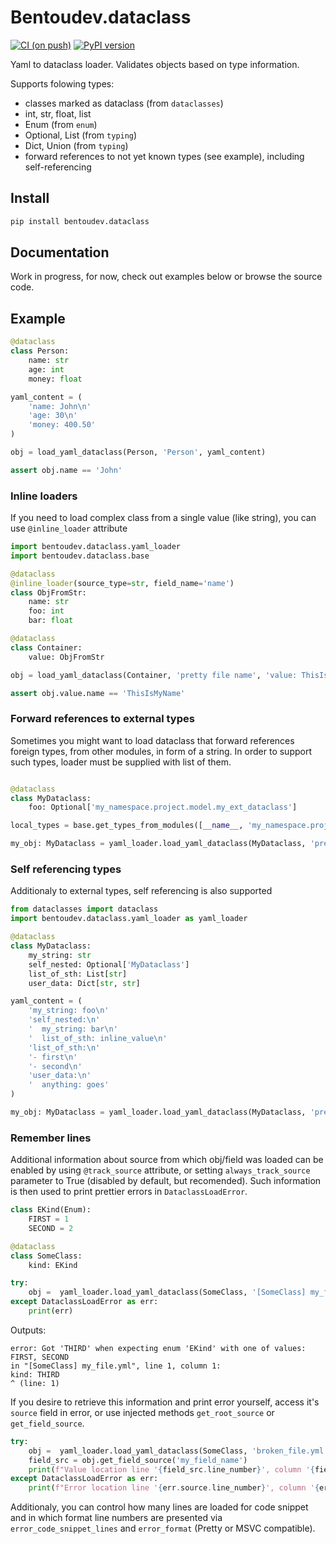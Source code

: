 # Bentoudev.dataclass

[![CI (on push)](https://github.com/BentouDev/Bentoudev.dataclass/actions/workflows/python-ci.yml/badge.svg)](https://github.com/BentouDev/Bentoudev.dataclass/actions/workflows/python-ci.yml) [![PyPI version](https://badge.fury.io/py/bentoudev.dataclass.svg)](https://badge.fury.io/py/bentoudev.dataclass)

Yaml to dataclass loader. Validates objects based on type information.

Supports folowing types:
- classes marked as dataclass (from ``dataclasses``)
- int, str, float, list
- Enum (from ``enum``)
- Optional, List (from ``typing``)
- Dict, Union (from ``typing``)
- forward references to not yet known types (see example), including self-referencing

## Install
```sh
pip install bentoudev.dataclass
```

## Documentation
Work in progress, for now, check out examples below or browse the source code.

## Example

```python
@dataclass
class Person:
    name: str
    age: int
    money: float

yaml_content = (
    'name: John\n'
    'age: 30\n'
    'money: 400.50'
)

obj = load_yaml_dataclass(Person, 'Person', yaml_content)

assert obj.name == 'John'
```

### Inline loaders
If you need to load complex class from a single value (like string), you can use ``@inline_loader`` attribute

```python
import bentoudev.dataclass.yaml_loader
import bentoudev.dataclass.base

@dataclass
@inline_loader(source_type=str, field_name='name')
class ObjFromStr:
    name: str
    foo: int
    bar: float

@dataclass
class Container:
    value: ObjFromStr

obj = load_yaml_dataclass(Container, 'pretty file name', 'value: ThisIsMyName')

assert obj.value.name == 'ThisIsMyName'
```
### Forward references to external types
Sometimes you might want to load dataclass that forward references foreign types, from other modules, in form of a string. In order to support such types, loader must be supplied with list of them.
```python

@dataclass
class MyDataclass:
    foo: Optional['my_namespace.project.model.my_ext_dataclass']

local_types = base.get_types_from_modules([__name__, 'my_namespace.project.model.my_ext_dataclass'])

my_obj: MyDataclass = yaml_loader.load_yaml_dataclass(MyDataclass, 'pretty file name', yaml_content, ext_types=local_types)
```

### Self referencing types
Additionaly to external types, self referencing is also supported

```python
from dataclasses import dataclass
import bentoudev.dataclass.yaml_loader as yaml_loader

@dataclass
class MyDataclass:
    my_string: str
    self_nested: Optional['MyDataclass']
    list_of_sth: List[str]
    user_data: Dict[str, str]

yaml_content = (
    'my_string: foo\n'
    'self_nested:\n'
    '  my_string: bar\n'
    '  list_of_sth: inline_value\n'
    'list_of_sth:\n'
    '- first\n'
    '- second\n'
    'user_data:\n'
    '  anything: goes'
)

my_obj: MyDataclass = yaml_loader.load_yaml_dataclass(MyDataclass, 'pretty file name', yaml_content)
```
### Remember lines
Additional information about source from which obj/field was loaded can be enabled by using ``@track_source`` attribute, or setting ``always_track_source`` parameter to True (disabled by default, but recomended). Such information is then used to print prettier errors in ``DataclassLoadError``.

```python
class EKind(Enum):
    FIRST = 1
    SECOND = 2

@dataclass
class SomeClass:
    kind: EKind

try:
    obj =  yaml_loader.load_yaml_dataclass(SomeClass, '[SomeClass] my_file.yml', 'kind: THIRD', always_track_source=True)
except DataclassLoadError as err:
    print(err)
```
Outputs:
```
error: Got 'THIRD' when expecting enum 'EKind' with one of values: FIRST, SECOND
in "[SomeClass] my_file.yml", line 1, column 1:
kind: THIRD
^ (line: 1)
```

If you desire to retrieve this information and print error yourself, access it's ``source`` field in error, or use injected methods ``get_root_source`` or ``get_field_source``.
```python
try:
    obj =  yaml_loader.load_yaml_dataclass(SomeClass, 'broken_file.yml', broken_yaml_content, always_track_source=True)
    field_src = obj.get_field_source('my_field_name')
    print(f"Value location line '{field_src.line_number}', column '{field_src.column_number}'")
except DataclassLoadError as err:
    print(f"Error location line '{err.source.line_number}', column '{err.source.column_number}'")
```

Additionaly, you can control how many lines are loaded for code snippet and in which format line numbers are presented via ``error_code_snippet_lines`` and ``error_format`` (Pretty or MSVC compatible).
